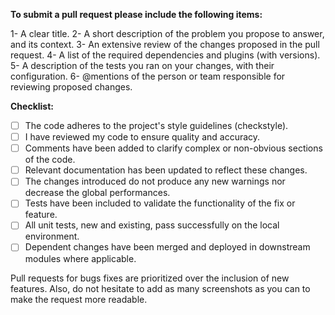 **To submit a pull request please include the following items:**

1- A clear title. 
2- A short description of the problem you propose to answer, and its context.
3- An extensive review of the changes proposed in the pull request.
4- A list of the required dependencies and plugins (with versions).
5- A description of the tests you ran on your changes, with their configuration.
6- @mentions of the person or team responsible for reviewing proposed changes.

**Checklist:**

- [ ] The code adheres to the project's style guidelines (checkstyle).
- [ ] I have reviewed my code to ensure quality and accuracy.
- [ ] Comments have been added to clarify complex or non-obvious sections of the code.
- [ ] Relevant documentation has been updated to reflect these changes.
- [ ] The changes introduced do not produce any new warnings nor decrease the global performances.
- [ ] Tests have been included to validate the functionality of the fix or feature.
- [ ] All unit tests, new and existing, pass successfully on the local environment.
- [ ] Dependent changes have been merged and deployed in downstream modules where applicable.

Pull requests for bugs fixes are prioritized over the inclusion of new features.
Also, do not hesitate to add as many screenshots as you can to make the request more readable.
